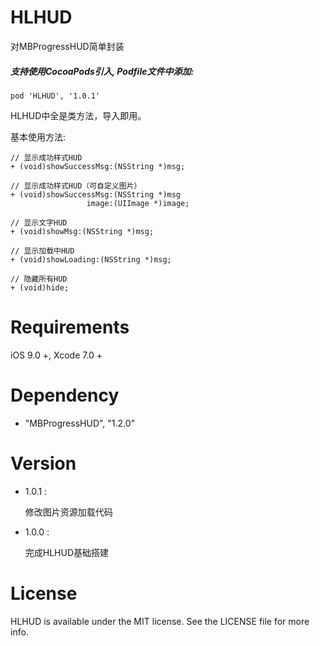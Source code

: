 # HLHUD
对MBProgressHUD简单封装

##### 支持使用CocoaPods引入, Podfile文件中添加: 

``` objc
pod 'HLHUD', '1.0.1'
```
HLHUD中全是类方法，导入即用。

基本使用方法:<p>

``` objc
// 显示成功样式HUD
+ (void)showSuccessMsg:(NSString *)msg;

// 显示成功样式HUD（可自定义图片）
+ (void)showSuccessMsg:(NSString *)msg
                 image:(UIImage *)image;

// 显示文字HUD
+ (void)showMsg:(NSString *)msg;

// 显示加载中HUD
+ (void)showLoading:(NSString *)msg;

// 隐藏所有HUD
+ (void)hide;
```

# Requirements

iOS 9.0 +, Xcode 7.0 +

# Dependency

- "MBProgressHUD", "1.2.0"

# Version
  
* 1.0.1 :

  修改图片资源加载代码
  
* 1.0.0 :

  完成HLHUD基础搭建

# License
HLHUD is available under the MIT license. See the LICENSE file for more info.
